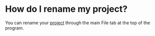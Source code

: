 # How do I rename my project?

You can rename your [project]() through the main File tab at the top of the program.
